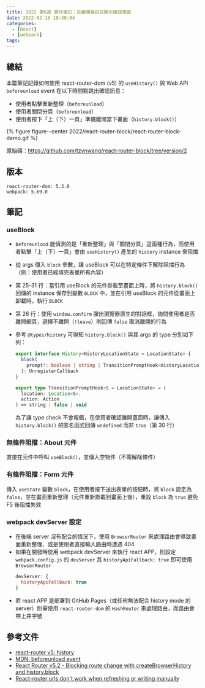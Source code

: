 ```yaml
---
title: 2022 第6週 實作筆記：在離開路由前顯示確認視窗
date: 2022-02-16 18:30:04
categories:
  - [React]
  - [webpack]
tags:
---
```


## 總結

本篇筆記記錄如何使用 react-router-dom (v5) 的 `useHistory()` 與 Web API `beforeunload` event 在以下時間點跳出確認訊息：

- 使用者點擊重新整理（`beforeunload`）
- 使用者關閉分頁（`beforeunload`）
- 使用者按下「上（下）一頁」準備離開當下畫面（`history.block()`）

{% figure figure--center 2022/react-router-block/react-router-block-demo.gif %}

原始碼：https://github.com/tzynwang/react-router-block/tree/version/2

## 版本

```
react-router-dom: 5.3.0
webpack: 5.69.0
```

## 筆記

### useBlock

<script src="https://gist.github.com/tzynwang/64078bcedb90e4b1e17479d45bbca97d.js"></script>

- `beforeunload` 能偵測的是「重新整理」與「關閉分頁」這兩種行為，而使用者點擊「上（下）一頁」會由 `useHistory()` 產生的 `history` instance 來阻擋
- 從 args 傳入 `block` 參數，讓 useBlock 可以在特定條件下解除阻擋行為（例：使用者已經填完表單所有內容）
- 第 25-31 行：當引用 useBlock 的元件掛載至畫面上時，將 `history.block()` 回傳的 instance 保存到變數 `BLOCK` 中，並在引用 useBlock 的元件從畫面上卸載時，執行 `BLOCK`
- 第 26 行：使用 `window.confirm` 彈出瀏覽器原生的對話框，詢問使用者是否離開網頁，選擇不離開（`!leave`）則回傳 `false` 取消離開的行為
- 參考 `@types/history` 可得知 `history.block()` 與其 args 的 type 分別如下列：

  ```ts
  export interface History<HistoryLocationState = LocationState> {
    block(
      prompt?: boolean | string | TransitionPromptHook<HistoryLocationState>
    ): UnregisterCallback
  }

  export type TransitionPromptHook<S = LocationState> = (
    location: Location<S>,
    action: Action
  ) => string | false | void
  ```

  為了讓 type check 不會報錯，在使用者確認離開畫面時，讓傳入 `history.block()` 的匿名函式回傳 `undefined` 而非 `true`（第 30 行）

### 無條件阻擋：About 元件

<script src="https://gist.github.com/tzynwang/fe1c004da511941c3e1cb83723c98f93.js"></script>

直接在元件中呼叫 `useBlock()`，並傳入空物件（不需解除條件）

### 有條件阻擋：Form 元件

<script src="https://gist.github.com/tzynwang/d31470f3de89cf5ac39e4b3f1dbf2eda.js"></script>

傳入 `useState` 變數 `block`，在使用者按下送出表單的按鈕時，將 `block` 設定為 `false`，並在畫面重新整理（元件重新掛載到畫面上後），重設 `block` 為 `true` 避免 F5 後阻擋失效

### webpack devServer 設定

- 在後端 server 沒有配合的情況下，使用 `BrowserRouter` 來處理路由會導致畫面重新整理、或是使用者直接輸入路由時遭遇 404
- 如果在開發時使用 webpack devServer 來執行 react APP，則設定 `webpack.config.js` 的 `devServer` 其 `historyApiFallback: true` 即可使用 `BrowserRouter`
  ```js
  devServer: {
    historyApiFallback: true
  }
  ```
- 若 react APP 是部署到 GitHub Pages（或任何無法配合 history mode 的 server）則需使用 `react-router-dom` 的 `HashRouter` 來處理路由，而路由會帶上井字號

## 參考文件

- [react-router v5: history](https://v5.reactrouter.com/web/api/history)
- [MDN: beforeunload event](https://developer.mozilla.org/en-US/docs/Web/API/Window/beforeunload_event)
- [React Router v5.2 - Blocking route change with createBrowserHistory and history.block](https://stackoverflow.com/questions/65526447/react-router-v5-2-blocking-route-change-with-createbrowserhistory-and-history)
- [React-router urls don't work when refreshing or writing manually](https://stackoverflow.com/questions/27928372/react-router-urls-dont-work-when-refreshing-or-writing-manually)
